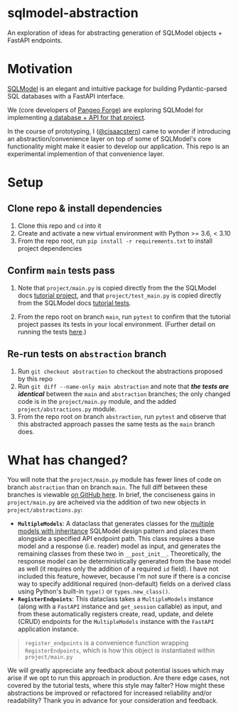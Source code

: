 # sqlmodel-abstraction

An exploration of ideas for abstracting generation of SQLModel objects + FastAPI endpoints.

# Motivation

[SQLModel](https://sqlmodel.tiangolo.com) is an elegant and intuitive package for building Pydantic-parsed SQL databases with a FastAPI interface.

We (core developers of [Pangeo Forge](https://pangeo-forge.readthedocs.io/en/latest/)) are exploring SQLModel for implementing [a database + API for that project](https://github.com/pangeo-forge/roadmap/pull/31).

In the course of prototyping, I ([@cisaacstern](https://github.com/cisaacstern)) came to wonder if introducing an abstraction/convenience layer on top of some of SQLModel's core functionality might make it easier to develop our application. This repo is an experimental implemention of that convenience layer. 

# Setup

## Clone repo & install dependencies

1. Clone this repo and `cd` into it
2. Create and activate a new virtual environment with Python >= 3.6, < 3.10 
3. From the repo root, run `pip install -r requirements.txt` to install project dependencies

## Confirm `main` tests pass

1. Note that `project/main.py` is copied directly from the the SQLModel docs [tutorial project](https://sqlmodel.tiangolo.com/tutorial/fastapi/tests/#fastapi-application), and that `project/test_main.py` is copied directly from the SQLModel docs [tutorial tests](https://sqlmodel.tiangolo.com/tutorial/fastapi/tests/#add-the-rest-of-the-tests).

2. From the repo root on branch `main`, run `pytest` to confirm that the tutorial project passes its tests in your local environment. (Further detail on running the tests [here](https://sqlmodel.tiangolo.com/tutorial/fastapi/tests/#run-the-tests).)

## Re-run tests on `abstraction` branch

1. Run `git checkout abstraction` to checkout the abstractions proposed by this repo
2. Run `git diff --name-only main abstraction` and note that _**the tests are identical**_ between the `main` and `abstraction` branches; the only changed code is in the `project/main.py` module, and the added `project/abstractions.py` module.
3. From the repo root on branch `abstraction`, run `pytest` and observe that this abstracted approach passes the same tests as the `main` branch does.

# What has changed?

You will note that the `project/main.py` module has fewer lines of code on branch `abstraction` than on branch `main`. The full diff between these branches is viewable [on GitHub here](https://github.com/cisaacstern/sqlmodel-abstraction/compare/main..abstraction). In brief, the conciseness gains in `project/main.py` are acheived via the addition of two new objects in `project/abstractions.py`:

- **`MultipleModels`**: A dataclass that generates classes for the [multiple models with inheritance](https://sqlmodel.tiangolo.com/tutorial/fastapi/multiple-models/#multiple-models-with-inheritance) SQLModel design pattern and places them alongside a specified API endpoint path. This class requires a base model and a response (i.e. reader) model as input, and generates the remaining classes from these two in `__post_init__`. Theoretically, the response model can be deterministically generated from the base model as well (it requires only the addition of a required `id` field). I have not included this feature, however, because I'm not sure if there is a concise way to specify additional required (non-default) fields on a derived class using Python's built-in `type()` or `types.new_class()`.
- **`RegisterEndpoints`**: This dataclass takes a `MultipleModels` instance (along with a `FastAPI` instance and `get_session` callable) as input, and from these automatically registers create, read, update, and delete (CRUD) endpoints for the `MultipleModels` instance with the `FastAPI` application instance.

> `register_endpoints` is a convenience function wrapping `RegisterEndpoints`, which is how this object is instantiated within `project/main.py`

We will greatly appreciate any feedback about potential issues which may arise if we opt to run this approach in production. Are there edge cases, not covered by the tutorial tests, where this style may falter? How might these abstractions be improved or refactored for increased reliability and/or readability? Thank you in advance for your consideration and feedback.
